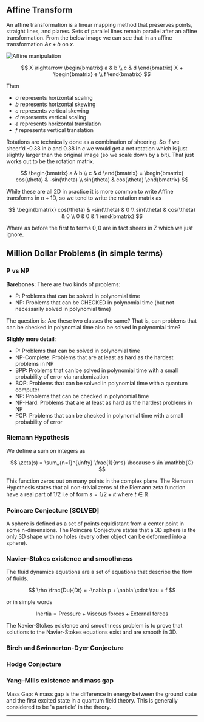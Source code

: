 ## Affine Transform

An affine transformation is a linear mapping method that preserves points, straight lines, and planes. Sets of parallel lines remain parallel after an affine transformation. From the below image we can see that in an affine transformation $Ax + b$ on $x$.

![Affine manipulation](https://i.imgur.com/stV4DUq.png)


$$
X \rightarrow
\begin{bmatrix}
a & b \\
c & d
\end{bmatrix}
X
+
\begin{bmatrix}
e \\
f
\end{bmatrix}
$$


Then
- $a$ represents horizontal scaling
- $b$ represents horizontal skewing
- $c$ represents vertical skewing
- $d$ represents vertical scaling
- $e$ represents horizontal translation
- $f$ represents vertical translation

Rotations are technically done as a combination of sheering. So if we sheer'd -0.38 in $b$ and 0.38 in $c$ we would get a net rotation which is just slightly larger than the original image (so we scale down by a bit). That just works out to be the rotation matrix.

$$
\begin{bmatrix}
a & b \\
c & d
\end{bmatrix} =
\begin{bmatrix}
cos(\theta) & -sin(\theta) \\
sin(\theta) & cos(\theta)
\end{bmatrix}
$$

While these are all 2D in practice it is more common to write Affine transforms in $n+1$D, so we tend to write the rotation matrix as

$$
\begin{bmatrix}
cos(\theta) & -sin(\theta) & 0 \\
sin(\theta) & cos(\theta) & 0 \\
0 & 0 & 1
\end{bmatrix}
$$

Where as before the first to terms $0,0$ are in fact sheers in Z which we just ignore.

## Million Dollar Problems (in simple terms)
### P vs NP
**Barebones**:
There are two kinds of problems:
- P: Problems that can be solved in polynomial time
- NP: Problems that can be CHECKED in polynomial time (but not necessarily solved in polynomial time)

The question is: Are these two classes the same? That is, can problems that can be checked in polynomial time also be solved in polynomial time?

**Slighly more detail**:
- P: Problems that can be solved in polynomial time
- NP-Complete: Problems that are at least as hard as the hardest problems in NP
- BPP: Problems that can be solved in polynomial time with a small probability of error via randomization
- BQP: Problems that can be solved in polynomial time with a quantum computer
- NP: Problems that can be checked in polynomial time
- NP-Hard: Problems that are at least as hard as the hardest problems in NP
- PCP: Problems that can be checked in polynomial time with a small probability of error

### Riemann Hypothesis
We define a sum on integers as

$$
\zeta(s) = \sum_{n=1}^{\infty} \frac{1}{n^s} \because s \in \mathbb{C}
$$

This function zeros out on many points in the complex plane. The Riemann Hypothesis states that all non-trivial zeros of the Riemann zeta function have a real part of 1/2 i.e of form $s = 1/2 + it$ where $t \in \mathbb{R}$.

### Poincare Conjecture [SOLVED]

A sphere is defined as a set of points equidistant from a center point in some n-dimensions. The Poincare Conjecture states that a 3D sphere is the only 3D shape with no holes (every other object can be deformed into a sphere).

### Navier–Stokes existence and smoothness

The fluid dynamics equations are a set of equations that describe the flow of fluids.

$$
\rho \frac{Du}{Dt} = -\nabla p + \nabla \cdot \tau + f
$$

or in simple words

$$
\text{Inertia} = \text{Pressure} + \text{Viscous forces} + \text{External forces}
$$

The Navier-Stokes existence and smoothness problem is to prove that solutions to the Navier-Stokes equations exist and are smooth in 3D.

### Birch and Swinnerton-Dyer Conjecture

### Hodge Conjecture

### Yang–Mills existence and mass gap
Mass Gap: A mass gap is the difference in energy between the ground state and the first excited state in a quantum field theory. This is generally considered to be 'a particle' in the theory.

---